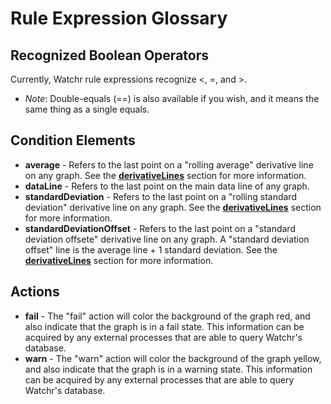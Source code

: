 # Rule Expression Glossary

## Recognized Boolean Operators

Currently, Watchr rule expressions recognize <, =, and >.

* *Note*: Double-equals (==) is also available if you wish, and it means the same thing as a single equals.

## Condition Elements

* **average** - Refers to the last point on a "rolling average" derivative line on any graph.  See the [**derivativeLines**](configuration/documentation/derivativeLines.html) section for more information. 
* **dataLine** - Refers to the last point on the main data line of any graph.
* **standardDeviation** - Refers to the last point on a "rolling standard deviation" derivative line on any graph.  See the [**derivativeLines**](configuration/documentation/derivativeLines.html) section for more information.
* **standardDeviationOffset**  - Refers to the last point on a "standard deviation offsete" derivative line on any graph.  A "standard deviation offset" line is the average line + 1 standard deviation.  See the [**derivativeLines**](configuration/documentation/derivativeLines.html) section for more information.

## Actions

* **fail** - The "fail" action will color the background of the graph red, and also indicate that the graph is in a fail state.  This information can be acquired by any external processes that are able to query Watchr's database.
* **warn** - The "warn" action will color the background of the graph yellow, and also indicate that the graph is in a warning state.  This information can be acquired by any external processes that are able to query Watchr's database.